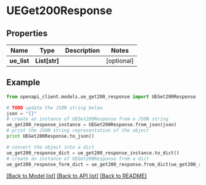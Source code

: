 # UEGet200Response


## Properties

Name | Type | Description | Notes
------------ | ------------- | ------------- | -------------
**ue_list** | **List[str]** |  | [optional] 

## Example

```python
from openapi_client.models.ue_get200_response import UEGet200Response

# TODO update the JSON string below
json = "{}"
# create an instance of UEGet200Response from a JSON string
ue_get200_response_instance = UEGet200Response.from_json(json)
# print the JSON string representation of the object
print UEGet200Response.to_json()

# convert the object into a dict
ue_get200_response_dict = ue_get200_response_instance.to_dict()
# create an instance of UEGet200Response from a dict
ue_get200_response_form_dict = ue_get200_response.from_dict(ue_get200_response_dict)
```
[[Back to Model list]](../README.md#documentation-for-models) [[Back to API list]](../README.md#documentation-for-api-endpoints) [[Back to README]](../README.md)


